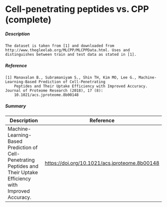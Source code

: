 # Cell-penetrating peptides vs. CPP (complete)

##### Description 

    The dataset is taken from [1] and downloaded from http://www.thegleelab.org/MLCPP/MLCPPData.html. Uses and 
    distinguishes between train and test data as stated in [1].
    
##### Reference

    [1] Manavalan B., Subramaniyam S., Shin TH, Kim MO, Lee G., Machine-Learning-Based Prediction of Cell-Penetrating 
        Peptides and Their Uptake Efficiency with Improved Accuracy. Journal of Proteome Research (2018), 17 (8):
        10.1021/acs.jproteome.8b00148 
        
##### Summary
 
| Description                                                               | Reference                         |
|---------------------------------------------------------------------------|-----------------------------------|
| Machine-Learning-Based Prediction of Cell-Penetrating Peptides and Their Uptake Efficiency with Improved Accuracy. | https://doi.org/10.1021/acs.jproteome.8b00148 |
             


